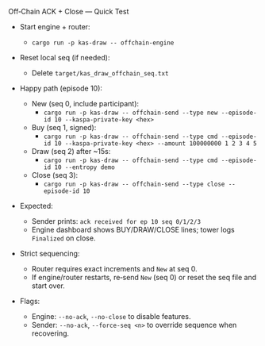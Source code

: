 Off‑Chain ACK + Close — Quick Test

- Start engine + router:
  - `cargo run -p kas-draw -- offchain-engine`

- Reset local seq (if needed):
  - Delete `target/kas_draw_offchain_seq.txt`

- Happy path (episode 10):
  - New (seq 0, include participant):
    - `cargo run -p kas-draw -- offchain-send --type new --episode-id 10 --kaspa-private-key <hex>`
  - Buy (seq 1, signed):
    - `cargo run -p kas-draw -- offchain-send --type cmd --episode-id 10 --kaspa-private-key <hex> --amount 100000000 1 2 3 4 5`
  - Draw (seq 2) after ~15s:
    - `cargo run -p kas-draw -- offchain-send --type cmd --episode-id 10 --entropy demo`
  - Close (seq 3):
    - `cargo run -p kas-draw -- offchain-send --type close --episode-id 10`

- Expected:
  - Sender prints: `ack received for ep 10 seq 0/1/2/3`
  - Engine dashboard shows BUY/DRAW/CLOSE lines; tower logs `Finalized` on close.

- Strict sequencing:
  - Router requires exact increments and `New` at seq 0.
  - If engine/router restarts, re‑send `New` (seq 0) or reset the seq file and start over.

- Flags:
  - Engine: `--no-ack`, `--no-close` to disable features.
  - Sender: `--no-ack`, `--force-seq <n>` to override sequence when recovering.


